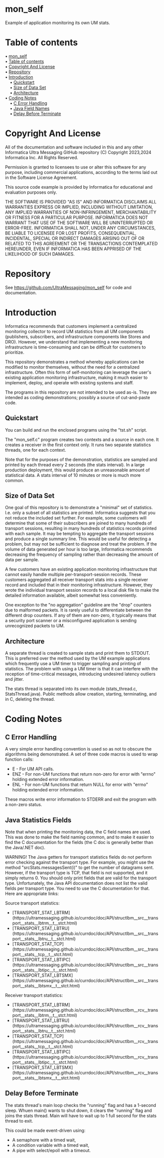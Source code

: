 # mon_self

Example of application monitoring its own UM stats.

# Table of contents

<!-- mdtoc-start -->
&bull; [mon_self](#mon_self)  
&bull; [Table of contents](#table-of-contents)  
&bull; [Copyright And License](#copyright-and-license)  
&bull; [Repository](#repository)  
&bull; [Introduction](#introduction)  
&nbsp;&nbsp;&nbsp;&nbsp;&bull; [Quickstart](#quickstart)  
&nbsp;&nbsp;&nbsp;&nbsp;&bull; [Size of Data Set](#size-of-data-set)  
&nbsp;&nbsp;&nbsp;&nbsp;&bull; [Architecture](#architecture)  
&bull; [Coding Notes](#coding-notes)  
&nbsp;&nbsp;&nbsp;&nbsp;&bull; [C Error Handling](#c-error-handling)  
&nbsp;&nbsp;&nbsp;&nbsp;&bull; [Java Field Names](#java-field-names)  
&nbsp;&nbsp;&nbsp;&nbsp;&bull; [Delay Before Terminate](#delay-before-terminate)  
<!-- TOC created by '/home/sford/bin/mdtoc.pl README.md' (see https://github.com/fordsfords/mdtoc) -->
<!-- mdtoc-end -->

# Copyright And License

All of the documentation and software included in this and any
other Informatica Ultra Messaging GitHub repository
(C) Copyright 2023,2024 Informatica Inc. All Rights Reserved.

Permission is granted to licensees to use
or alter this software for any purpose, including commercial applications,
according to the terms laid out in the Software License Agreement.

This source code example is provided by Informatica for educational
and evaluation purposes only.

THE SOFTWARE IS PROVIDED "AS IS" AND INFORMATICA DISCLAIMS ALL WARRANTIES
EXPRESS OR IMPLIED, INCLUDING WITHOUT LIMITATION, ANY IMPLIED WARRANTIES OF
NON-INFRINGEMENT, MERCHANTABILITY OR FITNESS FOR A PARTICULAR
PURPOSE.  INFORMATICA DOES NOT WARRANT THAT USE OF THE SOFTWARE WILL BE
UNINTERRUPTED OR ERROR-FREE.  INFORMATICA SHALL NOT, UNDER ANY CIRCUMSTANCES,
BE LIABLE TO LICENSEE FOR LOST PROFITS, CONSEQUENTIAL, INCIDENTAL, SPECIAL OR
INDIRECT DAMAGES ARISING OUT OF OR RELATED TO THIS AGREEMENT OR THE
TRANSACTIONS CONTEMPLATED HEREUNDER, EVEN IF INFORMATICA HAS BEEN APPRISED OF
THE LIKELIHOOD OF SUCH DAMAGES.

# Repository

See https://github.com/UltraMessaging/mon_self for code and documentation.

# Introduction

Informatica recommends that customers implement a centralized monitoring
collector to record UM statistics from all UM components (publishers,
subscribers, and infrastructure components like Stores and DRO).
However, we understand that implementing a new monitoring infrastructure
is time-consuming and can be difficult for customers to prioritize.

This repository demonstrates a method whereby applications can be modified
to monitor themselves, without the need for a centralized infrastructure.
Often this form of self-monitoring can leverage the user's existing
application monitoring infrastructure, making it much easier to implement,
deploy, and operate with existing systems and staff.

The programs in this repository are not intended to be used as-is.
They are intended as coding demonstrations;
possibly a source of cut-and-paste code.

## Quickstart

You can build and run the enclosed programs using the
"tst.sh" script.

The "mon_self.c" program creates two contexts and a source in each one.
It creates a receiver in the first context only.
It runs two separate statistics threads,
one for each context.

Note that for the purposes of the demonstration,
statistics are sampled and printed by each thread
every 2 seconds (the stats interval).
In a large production deployment,
this would produce an unreasonable amount of statistical data.
A stats interval of 10 minutes or more is much more common.

## Size of Data Set

One goal of this repository is to demonstrate a "minimal" set of statistics.
I.e. only a subset of all statistics are printed.
Informatica suggests that you not reduce the included set further.
For example, some customers will determine that some of their subscribers
are joined to many hundreds of transport sessions,
resulting in many hundreds of statistics records printed with each sample.
It may be tempting to aggregate the transport sessions and produce a single
summary line.
This would be useful for detecting a problem,
but may not be sufficient to diagnose and treat the problem.
If the volume of data generated per hour is too large,
Informatica recommends decreasing the frequency of sampling
rather than decreasing the amount of data per sample.

A few customers have an existing application monitoring infrastructure
that cannot easily handle multiple per-transport-session records.
These customers aggregated all receiver transport stats into a single
receiver record and included that in their monitoring infrastructure.
However, they wrote the individual transport session records to a
local disk file to make the detailed information available,
albeit somewhat less conveniently.

One exception to the "no aggregation" guideline are
the "drop" counters due to malformed packets.
It is rarely useful to differentiate between the different
drop counters.
If any of them are non-zero,
it typically means that a security port scanner or a
misconfigured application is sending unrecognized packets to UM.

## Architecture

A separate thread is created to sample stats and print them to STDOUT.
This is preferred over the method used by the UM example applications
which frequently use a UM timer to trigger sampling and printing of statistics.
The problem with using a UM timer is that it can interfere with the
reception of time-critical messages,
introducing undesired latency outliers and jitter.

The stats thread is separated into its own module
(stats_thread.c, StatsThread.java).
Public methods allow creation, starting,
terminating, and in C, deleting the thread.

# Coding Notes

## C Error Handling

A very simple error handling convention is used so as not to obscure the
algorithms being demonstrated.
A set of three code macros is used to wrap function calls:
<ul>
<li>E - For UM API calls.
<li>ENZ - For non-UM functions that return non-zero for error with
"errno" holding extended error information.
<li>ENL - For non-UM functions that return NULL for error with
"errno" holding extended error information.
</ul>
These macros write error information to STDERR and exit the program
with a non-zero status.

## Java Statistics Fields

Note that when printing the monitoring data,
the C field names are used.
This was done to make the field naming common,
and to make it easier to find the C documentation for the fields
(the C doc is generally better than the Java/.NET doc).

WARNING!
The Java getters for transport statistics fields do not perform error checking
against the transport type.
For example, you might use the method "srcStats.messagesSent(i)" to get the
number of datagrams sent.
However, if the transport type is TCP, that field is not supported,
and it simply returns 0.
You should only print fields that are valid for the transport type.
Unfortunately, the Java API documentation does not list the valid
fields per transport type.
You need to use the C documentation for that.
Here are appropriate links:

Source transport statistics:
<ul>
<li>[TRANSPORT_STAT_LBTRM](https://ultramessaging.github.io/currdoc/doc/API/structlbm__src__transport__stats__lbtrm__t__stct.html)
<li>[TRANSPORT_STAT_LBTRU](https://ultramessaging.github.io/currdoc/doc/API/structlbm__src__transport__stats__lbtru__t__stct.html)
<li>[TRANSPORT_STAT_TCP](https://ultramessaging.github.io/currdoc/doc/API/structlbm__src__transport__stats__tcp__t__stct.html)
<li>[TRANSPORT_STAT_LBTIPC](https://ultramessaging.github.io/currdoc/doc/API/structlbm__src__transport__stats__lbtipc__t__stct.html)
<li>[TRANSPORT_STAT_LBTSMX](https://ultramessaging.github.io/currdoc/doc/API/structlbm__src__transport__stats__lbtsmx__t__stct.html)
</ul>

Receiver transport statistics:
<ul>
<li>[TRANSPORT_STAT_LBTRM](https://ultramessaging.github.io/currdoc/doc/API/structlbm__rcv__transport__stats__lbtrm__t__stct.html)
<li>[TRANSPORT_STAT_LBTRU](https://ultramessaging.github.io/currdoc/doc/API/structlbm__rcv__transport__stats__lbtru__t__stct.html)
<li>[TRANSPORT_STAT_TCP](https://ultramessaging.github.io/currdoc/doc/API/structlbm__rcv__transport__stats__tcp__t__stct.html)
<li>[TRANSPORT_STAT_LBTIPC](https://ultramessaging.github.io/currdoc/doc/API/structlbm__rcv__transport__stats__lbtipc__t__stct.html)
<li>[TRANSPORT_STAT_LBTSMX](https://ultramessaging.github.io/currdoc/doc/API/structlbm__rcv__transport__stats__lbtsmx__t__stct.html)
</ul>

## Delay Before Terminate

The stats thread's main loop checks the "running" flag and has a 1-second sleep.
Whuen main() wants to shut down, it clears the "running" flag and joins the
stats thread.
Main will have to wait up to 1 full second for the stats thread to exit.

This could be made event-driven using:
<ul>
<li>A semaphore with a timed wait,
<li>A condition variable with a timed wait,
<li>A pipe with select/epoll with a timeout.
</ul>
